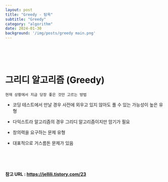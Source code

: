 ```yaml
---
layout: post
title: "Greedy - 탐욕"
subtitle: "Greedy"
category: "algorithm"
date: 2024-01-30
background: '/img/posts/greedy main.png'
---
```



<br> 
<br> 
<br>

# 그리디 알고리즘 (Greedy)

`현재 상황에서 지금 당장 좋은 것만 고르는 방법`

- 코딩 테스트에서 만날 경우 사전에 외우고 있지 않아도 풀 수 있는 가능성이 높은 유형
- 다익스트라 알고리즘의 경우 그리디 알고리즘이지만 암기가 필요
- 창의력을 요구하는 문제 유형
- 대표적으로 거스름돈 문제가 있음
    
    <tr>
        <td></td>
        <td></td>
        <td></td>
        <td></td>
        <td></td>
        <td></td>
        <td></td>
    </tr>


<br> 
<br> 
<br>

**참고 URL : <https://jellili.tistory.com/23>**
